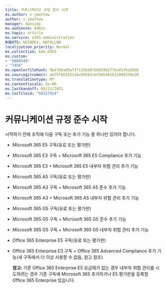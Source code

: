```yaml
---
title: 커뮤니케이션 규정 준수 시작
ms.author: v-jmathew
author: v-jmathew
manager: dansimp
ms.audience: Admin
ms.topic: article
ms.service: o365-administration
ROBOTS: NOINDEX, NOFOLLOW
localization_priority: Normal
ms.collection: Adm_O365
ms.custom:
- "9000549"
- "7456"
ms.openlocfilehash: 9b4fbba05af371356497b68399277da4539a50db
ms.sourcegitcommit: ab75f66355116e995b3cb5505465b31989339e28
ms.translationtype: MT
ms.contentlocale: ko-KR
ms.lasthandoff: 08/13/2021
ms.locfileid: "58327924"
---
```

# <a name="get-started-with-communication-compliance"></a>커뮤니케이션 규정 준수 시작

시작하기 전에 조직에 다음 구독 또는 추가 기능 중 하나만 있어야 합니다.

* Microsoft 365 E5 구독(유료 또는 평가판)
* Microsoft 365 E3 구독 + Microsoft 365 E5 Compliance 추가 기능
* Microsoft 365 E3 + Microsoft 365 E5 내부자 위험 관리 추가 기능
* Microsoft 365 A5 구독(유료 또는 평가판)
* Microsoft 365 A3 구독 + Microsoft 365 A5 준수 추가 기능
* Microsoft 365 A3 + Microsoft 365 A5 내부자 위험 관리 추가 기능
* Microsoft 365 G5 구독(유료 또는 평가판)
* Microsoft 365 G5 구독 + Microsoft 365 G5 준수 추가 기능
* Microsoft 365 G5 구독 + Microsoft 365 G5 내부자 위험 관리 추가 기능
* Office 365 Enterprise E5 구독(유료 또는 평가판)
* Office 365 Enterprise E3 구독 + Office 365 Advanced Compliance 추가 기능(새 구독에서 더 이상 사용할 수 없음, 참고 참조)

    **참고:** 기존 Office 365 Enterprise E5 요금제가 없는 경우 내부자 위험 관리를 시도하려는 [](https://go.microsoft.com/fwlink/?linkid=2130508) 경우 기존 구독에 Microsoft 365 추가하거나 E5 평가판을 등록할 Office 365 Enterprise 있습니다.
